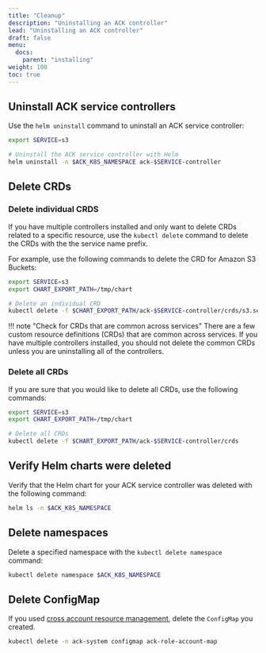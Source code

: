 ```yaml
---
title: "Cleanup"
description: "Uninstalling an ACK controller"
lead: "Uninstalling an ACK controller"
draft: false
menu: 
  docs:
    parent: "installing"
weight: 100
toc: true
---
```


## Uninstall ACK service controllers 

Use the `helm uninstall` command to uninstall an ACK service controller:
```bash
export SERVICE=s3

# Uninstall the ACK service controller with Helm
helm uninstall -n $ACK_K8S_NAMESPACE ack-$SERVICE-controller
```

## Delete CRDs

### Delete individual CRDS

If you have multiple controllers installed and only want to delete CRDs related to a specific resource, use the `kubectl delete` command to delete the CRDs with the the service name prefix. 

For example, use the following commands to delete the CRD for Amazon S3 Buckets:
```bash
export SERVICE=s3
export CHART_EXPORT_PATH=/tmp/chart

# Delete an individual CRD
kubectl delete -f $CHART_EXPORT_PATH/ack-$SERVICE-controller/crds/s3.services.k8s.aws_buckets.yaml
```

!!! note "Check for CRDs that are common across services"
    There are a few custom resource definitions (CRDs) that are common across services. If you have multiple controllers installed, you should not delete the common CRDs unless you are uninstalling all of the controllers.

### Delete all CRDs

If you are sure that you would like to delete all CRDs, use the following commands:
```bash
export SERVICE=s3
export CHART_EXPORT_PATH=/tmp/chart

# Delete all CRDs
kubectl delete -f $CHART_EXPORT_PATH/ack-$SERVICE-controller/crds
```

## Verify Helm charts were deleted

Verify that the Helm chart for your ACK service controller was deleted with the following command:
```bash
helm ls -n $ACK_K8S_NAMESPACE
```

## Delete namespaces

Delete a specified namespace with the `kubectl delete namespace` command:
```bash
kubectl delete namespace $ACK_K8S_NAMESPACE
```

## Delete ConfigMap

If you used [cross account resource management][carm-docs], delete the `ConfigMap` you created. 
```bash
kubectl delete -n ack-system configmap ack-role-account-map
```

[carm-docs]: https://aws-controllers-k8s.github.io/community/user-docs/cross-account-resource-management/

